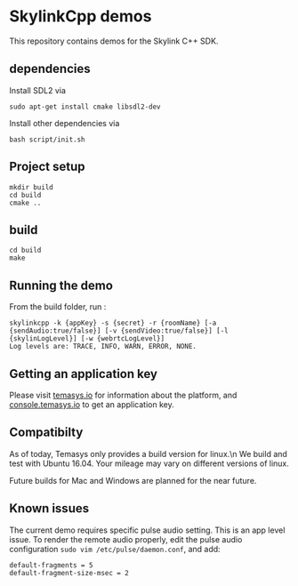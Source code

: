 # SkylinkCpp demos

This repository contains demos for the Skylink C++ SDK.

## dependencies

Install SDL2 via
```
sudo apt-get install cmake libsdl2-dev
```

Install other dependencies via
```
bash script/init.sh
```

## Project setup

```
mkdir build
cd build
cmake ..
```

## build

```
cd build
make
```

## Running the demo

From the build folder, run :
```
skylinkcpp -k {appKey} -s {secret} -r {roomName} [-a {sendAudio:true/false}] [-v {sendVideo:true/false}] [-l {skylinLogLevel}] [-w {webrtcLogLevel}]
Log levels are: TRACE, INFO, WARN, ERROR, NONE.
```

## Getting an application key

Please visit [temasys.io](https://temasys.io/) for information about the platform, and [console.temasys.io](https://console.temasys.io/) to get an application key.

## Compatibilty

As of today, Temasys only provides a build version for linux.\n
We build and test with Ubuntu 16.04. Your mileage may vary on different versions of linux.

Future builds for Mac and Windows are planned for the near future.

## Known issues

The current demo requires specific pulse audio setting. This is an app level issue.
To render the remote audio properly, edit the pulse audio configuration `sudo vim /etc/pulse/daemon.conf`, and add:
```
default-fragments = 5
default-fragment-size-msec = 2
```
